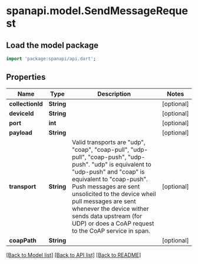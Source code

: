 # spanapi.model.SendMessageRequest

## Load the model package
```dart
import 'package:spanapi/api.dart';
```

## Properties
Name | Type | Description | Notes
------------ | ------------- | ------------- | -------------
**collectionId** | **String** |  | [optional] 
**deviceId** | **String** |  | [optional] 
**port** | **int** |  | [optional] 
**payload** | **String** |  | [optional] 
**transport** | **String** | Valid transports are \"udp\", \"coap\", \"coap-pull\", \"udp-pull\", \"coap-push\", \"udp-push\". \"udp\" is equivalent to \"udp-push\" and \"coap\" is equivalent to \"coap-push\". Push messages are sent unsolicited to the device wheil pull messages are sent whenever the device wither sends data upstream (for UDP) or does a CoAP request to the CoAP service in span. | [optional] 
**coapPath** | **String** |  | [optional] 

[[Back to Model list]](../README.md#documentation-for-models) [[Back to API list]](../README.md#documentation-for-api-endpoints) [[Back to README]](../README.md)


